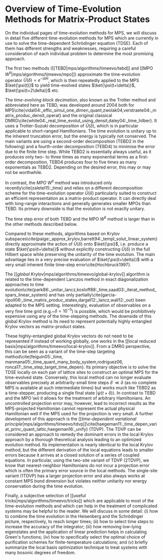 # Overview of Time-Evolution Methods for Matrix-Product States

On the individual pages of time-evolution methods for MPS, we will
discuss in detail five different time-evolution methods for MPS which
are currently in use to solve the time-dependent Schrödinger
equation (TDSE). Each of them has different strengths and weaknesses,
requiring a careful consideration of each individual problem to
determine the most promising approach.

The first two methods ([[TEBD|mps/algorithms/timeevo/tebd]] and [[MPO $W^\mathrm{II}$|mps/algorithms/timeevo/mpo]]) approximate the
time-evolution operator $\hat U(\delta) = e^{-\mathrm{i} \delta \hat H}$, which is
then repeatedly applied to the MPS $\ket{\psi(t)}$ to yield
time-evolved states $\ket{\psi(t+\delta)}$, $\ket{\psi(t+2\delta)}$
etc.

The _time-evolving block decimation_, also known as the Trotter method and abbreviated here as TEBD, was developed around 2004
both for MPS\cite{vidal04:_effic_simul_one_dimen_quant,zwolak04,verstraete04:_matrix_produc_densit_operat} and the original
classical DMRG\cite{white04:_real_time_evolut_using_densit,daley04:_time_hilber}.
It uses a Trotter-Suzuki decomposition of $\hat U(\delta)$, which is
in particular applicable to short-ranged Hamiltonians. The time evolution is unitary up to the inherent truncation error, but
the energy is typically not conserved. The main variants are using a second-order decomposition (TEBD2 in the
following) and a fourth-order decomposition (TEBD4) to minimise the
error due to the finite time step. While TEBD2 is essentially always
useful, as it produces only two- to three times as many exponential
terms as a first-order decomposition, TEBD4 produces four to five
times as many exponentials as TEBD2. Depending on the desired error,
this may or may not be worthwhile.

In contrast, the _MPO $W^\mathrm{II}$_ method was introduced only
recently\cite{zaletel15:_time} and relies on a different decomposition
scheme for the time-evolution operator $\hat U(\delta)$ particularly
suited to construct an efficient representation as a matrix-product
operator. It can directly deal with long-range interactions and
generally generates smaller MPOs than TEBD. Its primary downside is
that the evolution is not exactly unitary.

The time step error of both TEBD and the MPO $W^\mathrm{II}$ method is larger
than in the other methods described below.

Compared to these methods, algorithms based on Krylov
subspaces\cite{paige:_approx_krylov,barrett94:_templ_solut_linear_system} directly approximate the
action of $\hat U(\delta)$ onto $\ket{\psi}$, i.e. produce a state
$\ket{\psi(t+\delta)}$ without explicitly constructing
$\hat U(\delta)$ in the full Hilbert space while preserving the
unitarity of the time evolution. The main advantage lies in a very precise evaluation of
$\ket{\psi(t+\delta)}$ with a very small inherent finite time-step
error\cite{Hochbruck1997}.

The [[_global Krylov_|mps/algorithms/timeevo/global-krylov]] algorithm is related
to the time-dependent Lanczos method in exact diagonalization
approaches to time evolution\cite{park86:_unitar_lancz,kosloff88:_time,saad03:_iterat_method_spars_linear_system} and has only
partially\cite{garcia-ripoll06:_time_matrix_produc_states,dargel12:_lancz,wall12:_out} been adapted to the MPS setting.  Interestingly,
evaluation of observables on a very fine time grid
(e.g.~$\delta = 10^{-5}$) is possible, which would be prohibitively
expensive using any of the time-stepping methods.  The downside of
this global Krylov method is its need to represent potentially highly
entangled Krylov vectors as matrix-product states.

These highly-entangled global Krylov vectors do not need to be
represented if instead of working globally, one works in the [[local reduced basis|mps/algorithms/timeevo/local-krylov]]. From a DMRG perspective, this can be seen as a variant of the time-step targeting
method\cite{feiguin05:_time, manmana05:_time_quant_many_body_system,rodriguez06,
ronca17:_time_step_target_time_depen}.
Its primary objective is to solve the TDSE locally on each pair of
lattice sites to construct an optimal MPS for the time-evolved state.
Conversely, this local method can no longer evaluate observables
precisely at arbitrarily-small time steps $\delta' \ll \delta$ (as no
complete MPS is available at such intermediate times) but works much
like TEBD2 as a time-stepper, producing a single final state
$|\psi(t+\delta)\rangle$.  In contrast to TEBD and the MPO \wii it
allows for the treatment of arbitrary Hamiltonians. An uncontrolled
projection error may, however, lead to incorrect results as the MPS-projected
Hamiltonian cannot represent the actual physical Hamiltonian well if
the MPS used for the projection is very small. A further development
of this approach is the [[_time-dependent variational principle_|mps/algorithms/timeevo/tdvp]]\cite{haegeman11:_time_depen_variat_princ_quant_lattic,haegeman16:_unify} (TDVP). The TDVP can be considered an approach to remedy the dominant
errors in the local Krylov approach by a thorough theoretical analysis
leading to an optimized evolution method. Its implementation is nearly
identical to the local Krylov method, but the different derivation of
the local equations leads to smaller errors because it arrives at a
closed solution of a series of coupled equations.  In particular,
using the two-site variant of TDVP (2TDVP), we know that
nearest-neighbor Hamiltonians do not incur a projection error which is
often the primary error source in the local methods.  The single-site
variant (1TDVP) has a larger projection error and also always works at
constant MPS bond dimension but violates neither unitarity nor energy
conservation during the time evolution.

Finally, a subjective selection of
[[useful tricks|mps/algorithms/timeevo/tricks]] which are applicable
to most of the time-evolution methods and which can help in the
treatment of complicated systems may be helpful to the reader. We will
discuss in some detail: (i) how to combine the time evolution in the
Heisenberg and the Schrödinger picture, respectively, to reach longer
times; (ii) how to select time steps to increase the accuracy of the
integrator; (iii) how removing low-lying eigenstates and the
application of linear prediction helps in calculating Green's
functions; (iv) how to specifically select the optimal choice of
purification schemes for finite-temperature calculations; and (v)
briefly summarize the local basis optimization technique to treat
systems with many bosonic degrees of freedom.
